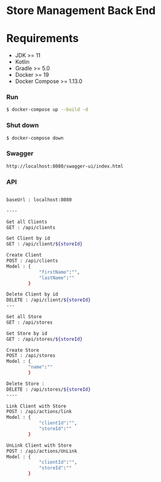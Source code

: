 # Store Management Back End

# Requirements
* JDK >= 11
* Kotlin
* Gradle >= 5.0
* Docker >= 19
* Docker Compose >= 1.13.0

### Run

```bash
$ docker-compose up --build -d
```

### Shut down

```bash
$ docker-compose down
```

### Swagger

```bash
http://localhost:8080/swagger-ui/index.html
```

### API
```bash

baseUrl : localhost:8080

----

Get all Clients
GET : /api/clients

Get Client by id
GET : /api/client/${storeId}

Create Client
POST : /api/clients
Model : {
        	"firstName":"",
        	"lastName":""
        }

Delete Client by id
DELETE : /api/client/${storeId}
---

Get all Store 
GET : /api/stores

Get Store by id
GET : /api/stores/${storeId}

Create Store
POST : /api/stores
Model : {
       	"name":""
        }

Delete Store : 
DELETE : /api/stores/${storeId}
---- 

Link Client with Store
POST : /api/actions/link
Model : {
        	"clientId":"",
        	"storeId":""
        }

UnLink Client with Store
POST : /api/actions/UnLink
Model : {
        	"clientId":"",
        	"storeId":""
        }

```